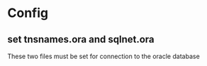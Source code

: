 # Config

## set tnsnames.ora and sqlnet.ora
These two files must be set for connection to the oracle database
